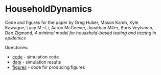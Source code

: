 # HouseholdDynamics #

Code and figures for the paper by Greg Huber, Mason Kamb, Kyle Kawagoe, Lucy M.~Li, Aaron McGeever, Jonathan Miller, Boris Veytsman, Dan Zigmond, _A minimal model for household-based testing and tracing in epidemics_

Directories:

* [code](code) - simulation code
* [data](data) - simulation results
* [figures](figures) - code for producing figures

